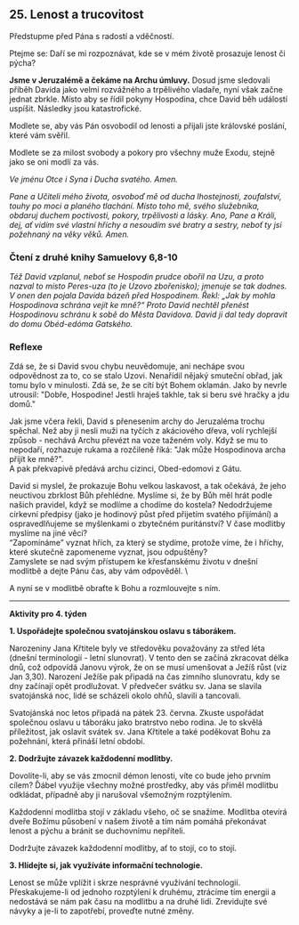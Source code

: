 ## 25. **Lenost a trucovitost**

Předstupme před Pána s radostí a vděčností.

Ptejme se: Daří se mi rozpoznávat, kde se v mém životě prosazuje lenost či pýcha?

**Jsme v Jeruzalémě a čekáme na Archu úmluvy.** Dosud jsme sledovali příběh Davida jako velmi rozvážného a trpělivého vladaře, nyní však začne jednat zbrkle. Místo aby se řídil pokyny Hospodina, chce David běh událostí uspíšit. Následky jsou katastrofické.

Modlete se, aby vás Pán osvobodil od lenosti a přijali jste královské poslání, které vám svěřil.

Modlete se za milost svobody a pokory pro všechny muže Exodu, stejně jako se oni modlí za vás.

_Ve jménu Otce i Syna i Ducha svatého. Amen._

_Pane a Učiteli mého života, osvoboď mě od ducha lhostejnosti, zoufalství, touhy po moci a planého tlachání. Místo toho mě, svého služebníka, obdaruj duchem poctivosti, pokory, trpělivosti a lásky. Ano, Pane a Králi, dej, ať vidím své vlastní hříchy a nesoudím své bratry a sestry, neboť ty jsi požehnaný na věky věků. Amen._

### Čtení z druhé knihy Samuelovy 6,8-10

_Též David vzplanul, neboť se Hospodin prudce obořil na Uzu, a proto nazval to místo Peres-uza (to je Uzovo zbořenisko); jmenuje se tak dodnes. V onen den pojala Davida bázeň před Hospodinem. Řekl: „Jak by mohla Hospodinova schrána vejít ke mně?“ Proto David nechtěl přenést Hospodinovu schránu k sobě do Města Davidova. David ji dal tedy dopravit do domu Obéd-edóma Gatského._

### Reflexe

Zdá se, že si David svou chybu neuvědomuje, ani nechápe svou odpovědnost za to, co se stalo Uzovi. Nenařídil nějaký smuteční obřad, jak tomu bylo v minulosti. Zdá se, že se cítí být Bohem oklamán. Jako by nevrle utrousil: "Dobře, Hospodine! Jestli hraješ takhle, tak si beru své hračky a jdu domů."

Jak jsme včera řekli, David s přenesením archy do Jeruzaléma trochu spěchal. Než aby ji nesli muži na tyčích z akáciového dřeva, volí rychlejší způsob - nechává Archu převézt na voze taženém voly. Když se mu to nepodaří, rozhazuje rukama a rozčileně říká: "Jak může Hospodinova archa přijít ke mně?". \
A pak překvapivě předává archu cizinci, Obed-edomovi z Gátu.

David si myslel, že prokazuje Bohu velkou laskavost, a tak očekává, že jeho neuctivou zbrklost Bůh přehlédne. Myslíme si, že by Bůh měl hrát podle našich pravidel, když se modlíme a chodíme do kostela? Nedodržujeme církevní předpisy (jako je hodinový půst před přijetím svatého přijímání) a ospravedlňujeme se myšlenkami o zbytečném puritánství? V čase modlitby myslíme na jiné věci? \
“Zapomínáme” vyznat hřích, za který se stydíme, protože víme, že i hříchy, které skutečně zapomeneme vyznat, jsou odpuštěny? \
Zamyslete se nad svým přístupem ke křesťanskému životu v dnešní modlitbě a dejte Pánu čas, aby vám odpověděl. \

A nyní se v modlitbě obraťte k Bohu a rozmlouvejte s ním.

---

**Aktivity pro 4. týden**

**1. Uspořádejte společnou svatojánskou oslavu s táborákem.**

Narozeniny Jana Křtitele byly ve středověku považovány za střed léta (dnešní terminologií - letní slunovrat). V tento den se začíná zkracovat délka dnů, což odpovídá Janovu výrok, že on se musí umenšovat a Ježíš růst (viz Jan 3,30). Narození Ježíše pak připadá na čas zimního slunovratu, kdy se dny začínají opět prodlužovat. V předvečer svátku sv. Jana se slavila svatojánská noc, lidé se scházeli okolo ohňů, slavili a tancovali.

Svatojánská noc letos připadá na pátek 23. června. Zkuste uspořádat společnou oslavu u táboráku jako bratrstvo nebo rodina. Je to skvělá příležitost, jak oslavit svátek sv. Jana Křtitele a také poděkovat Bohu za požehnání, která přináší letní období.

**2. Dodržujte závazek každodenní modlitby.**

Dovolíte-li, aby se vás zmocnil démon lenosti, víte co bude jeho prvním cílem? Ďábel využije všechny možné prostředky, aby vás přiměl modlitbu odkládat, případně aby ji narušoval všemožným rozptýlením.

Každodenní modlitba stojí v základu všeho, oč se snažíme. Modlitba otevírá dveře Božímu působení v našem životě a tím nám pomáhá překonávat lenost a pýchu a bránit se duchovnímu nepříteli.

Dodržujte závazek každodenní modlitby, ať to stojí, co to stojí.

**3. Hlídejte si, jak využíváte informační technologie.**

Lenost se může vplížit i skrze nesprávné využívání technologií. Přeskakujeme-li od jednoho rozptýlení k druhému, ztrácíme tím energii a nedostává se nám pak času na modlitbu a na druhé lidi. Zrevidujte své návyky a je-li to zapotřebí, proveďte nutné změny.
